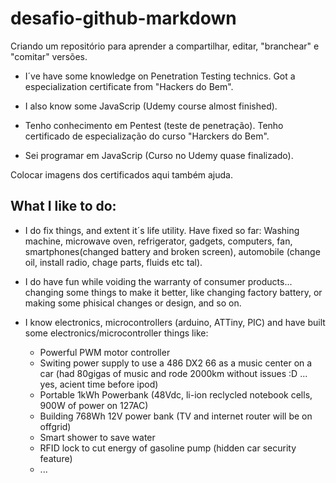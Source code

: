 # desafio-github-markdown

Criando um repositório para aprender a compartilhar, editar, "branchear" e "comitar" versões.

* I´ve have some knowledge on Penetration Testing technics. Got a especialization certificate from "Hackers do Bem".
* I also know some JavaScrip (Udemy course almost finished).

* Tenho conhecimento em Pentest (teste de penetração). Tenho certificado de especialização do curso "Harckers do Bem".
* Sei programar em JavaScrip (Curso no Udemy quase finalizado).

Colocar imagens dos certificados aqui também ajuda. 

## What I like to do:

* I do fix things, and extent it´s life utility. Have fixed so far: Washing machine, microwave oven, refrigerator, gadgets, computers, fan, smartphones(changed battery and broken screen), automobile (change oil, install radio, chage parts, fluids etc tal).

* I do have fun while voiding the warranty of consumer products... changing some things to make it better, like changing factory battery, or making some phisical changes or design, and so on.

* I know electronics, microcontrollers (arduino, ATTiny, PIC) and have built some electronics/microcontroller things like:
  * Powerful PWM motor controller
  * Switing power supply to use a 486 DX2 66 as a music center on a car (had 80gigas of music and rode 2000km without issues :D ... yes, acient time before ipod)
  * Portable 1kWh Powerbank (48Vdc, li-ion reclycled notebook cells, 900W of power on 127AC)
  * Building 768Wh 12V power bank (TV and internet router will be on offgrid)
  * Smart shower to save water
  * RFID lock to cut energy of gasoline pump (hidden car security feature)
  * ... 



